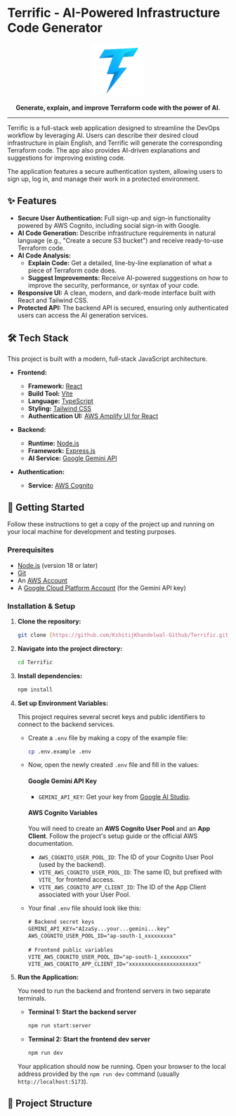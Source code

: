 # Terrific - AI-Powered Infrastructure Code Generator

<p align="center">
  <img src="./public/assets/android-chrome-512x512.png" alt="Terrific Logo" width="120">
</p>

<p align="center">
  <strong>Generate, explain, and improve Terraform code with the power of AI.</strong>
</p>

---

Terrific is a full-stack web application designed to streamline the DevOps workflow by leveraging AI. Users can describe their desired cloud infrastructure in plain English, and Terrific will generate the corresponding Terraform code. The app also provides AI-driven explanations and suggestions for improving existing code.

The application features a secure authentication system, allowing users to sign up, log in, and manage their work in a protected environment.

## ✨ Features

* **Secure User Authentication:** Full sign-up and sign-in functionality powered by AWS Cognito, including social sign-in with Google.
* **AI Code Generation:** Describe infrastructure requirements in natural language (e.g., "Create a secure S3 bucket") and receive ready-to-use Terraform code.
* **AI Code Analysis:**
    * **Explain Code:** Get a detailed, line-by-line explanation of what a piece of Terraform code does.
    * **Suggest Improvements:** Receive AI-powered suggestions on how to improve the security, performance, or syntax of your code.
* **Responsive UI:** A clean, modern, and dark-mode interface built with React and Tailwind CSS.
* **Protected API:** The backend API is secured, ensuring only authenticated users can access the AI generation services.

## 🛠️ Tech Stack

This project is built with a modern, full-stack JavaScript architecture.

* **Frontend:**
    * **Framework:** [React](https://reactjs.org/)
    * **Build Tool:** [Vite](https://vitejs.dev/)
    * **Language:** [TypeScript](https://www.typescriptlang.org/)
    * **Styling:** [Tailwind CSS](https://tailwindcss.com/)
    * **Authentication UI:** [AWS Amplify UI for React](https://ui.docs.amplify.aws/)

* **Backend:**
    * **Runtime:** [Node.js](https://nodejs.org/)
    * **Framework:** [Express.js](https://expressjs.com/)
    * **AI Service:** [Google Gemini API](https://ai.google.dev/)

* **Authentication:**
    * **Service:** [AWS Cognito](https://aws.amazon.com/cognito/)

## 🚀 Getting Started

Follow these instructions to get a copy of the project up and running on your local machine for development and testing purposes.

### Prerequisites

* [Node.js](https://nodejs.org/) (version 18 or later)
* [Git](https://git-scm.com/)
* An [AWS Account](https://aws.amazon.com/)
* A [Google Cloud Platform Account](https://cloud.google.com/) (for the Gemini API key)

### Installation & Setup

1.  **Clone the repository:**
    ```bash
    git clone [https://github.com/KshitijKhandelwal-Github/Terrific.git](https://github.com/KshitijKhandelwal-Github/Terrific.git)
    ```

2.  **Navigate into the project directory:**
    ```bash
    cd Terrific
    ```

3.  **Install dependencies:**
    ```bash
    npm install
    ```

4.  **Set up Environment Variables:**

    This project requires several secret keys and public identifiers to connect to the backend services.

    * Create a `.env` file by making a copy of the example file:
        ```bash
        cp .env.example .env
        ```
    * Now, open the newly created `.env` file and fill in the values:

        #### **Google Gemini API Key**

        * `GEMINI_API_KEY`: Get your key from [Google AI Studio](https://aistudio.google.com/app/apikey).

        #### **AWS Cognito Variables**

        You will need to create an **AWS Cognito User Pool** and an **App Client**. Follow the project's setup guide or the official AWS documentation.

        * `AWS_COGNITO_USER_POOL_ID`: The ID of your Cognito User Pool (used by the backend).
        * `VITE_AWS_COGNITO_USER_POOL_ID`: The same ID, but prefixed with `VITE_` for frontend access.
        * `VITE_AWS_COGNITO_APP_CLIENT_ID`: The ID of the App Client associated with your User Pool.

    * Your final `.env` file should look like this:
        ```dotenv
        # Backend secret keys
        GEMINI_API_KEY="AIzaSy...your...gemini...key"
        AWS_COGNITO_USER_POOL_ID="ap-south-1_xxxxxxxxx"
        
        # Frontend public variables
        VITE_AWS_COGNITO_USER_POOL_ID="ap-south-1_xxxxxxxxx"
        VITE_AWS_COGNITO_APP_CLIENT_ID="xxxxxxxxxxxxxxxxxxxxxx"
        ```

5.  **Run the Application:**

    You need to run the backend and frontend servers in two separate terminals.

    * **Terminal 1: Start the backend server**
        ```bash
        npm run start:server
        ```

    * **Terminal 2: Start the frontend dev server**
        ```bash
        npm run dev
        ```

    Your application should now be running. Open your browser to the local address provided by the `npm run dev` command (usually `http://localhost:5173`).

## 📁 Project Structure
